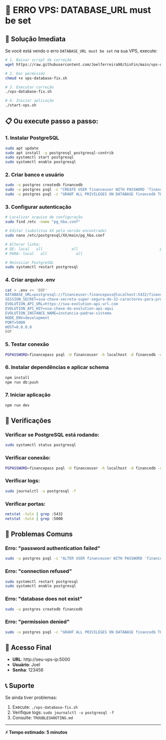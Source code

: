 # 🚨 ERRO VPS: DATABASE_URL must be set

## 🎯 Solução Imediata

Se você está vendo o erro `DATABASE_URL must be set` na sua VPS, execute:

```bash
# 1. Baixar script de correção
wget https://raw.githubusercontent.com/Joelferreira98/SisFin/main/vps-database-fix.sh

# 2. Dar permissão
chmod +x vps-database-fix.sh

# 3. Executar correção
./vps-database-fix.sh

# 4. Iniciar aplicação
./start-vps.sh
```

## 📋 Ou execute passo a passo:

### 1. Instalar PostgreSQL
```bash
sudo apt update
sudo apt install -y postgresql postgresql-contrib
sudo systemctl start postgresql
sudo systemctl enable postgresql
```

### 2. Criar banco e usuário
```bash
sudo -u postgres createdb financedb
sudo -u postgres psql -c "CREATE USER financeuser WITH PASSWORD 'financepass';"
sudo -u postgres psql -c "GRANT ALL PRIVILEGES ON DATABASE financedb TO financeuser;"
```

### 3. Configurar autenticação
```bash
# Localizar arquivo de configuração
sudo find /etc -name "pg_hba.conf"

# Editar (substitua XX pela versão encontrada)
sudo nano /etc/postgresql/XX/main/pg_hba.conf

# Alterar linha:
# DE: local   all             all                                     peer
# PARA: local   all             all                                     md5

# Reiniciar PostgreSQL
sudo systemctl restart postgresql
```

### 4. Criar arquivo .env
```bash
cat > .env << 'EOF'
DATABASE_URL=postgresql://financeuser:financepass@localhost:5432/financedb
SESSION_SECRET=sua-chave-secreta-super-segura-de-32-caracteres-para-producao
EVOLUTION_API_URL=https://sua-evolution-api-url.com
EVOLUTION_API_KEY=sua-chave-da-evolution-api-aqui
EVOLUTION_INSTANCE_NAME=instancia-padrao-sistema
NODE_ENV=development
PORT=5000
HOST=0.0.0.0
EOF
```

### 5. Testar conexão
```bash
PGPASSWORD=financepass psql -U financeuser -h localhost -d financedb -c "SELECT 1;"
```

### 6. Instalar dependências e aplicar schema
```bash
npm install
npm run db:push
```

### 7. Iniciar aplicação
```bash
npm run dev
```

## 🔧 Verificações

### Verificar se PostgreSQL está rodando:
```bash
sudo systemctl status postgresql
```

### Verificar conexão:
```bash
PGPASSWORD=financepass psql -U financeuser -h localhost -d financedb -c "SELECT version();"
```

### Verificar logs:
```bash
sudo journalctl -u postgresql -f
```

### Verificar portas:
```bash
netstat -tuln | grep :5432
netstat -tuln | grep :5000
```

## 🚨 Problemas Comuns

### Erro: "password authentication failed"
```bash
sudo -u postgres psql -c "ALTER USER financeuser WITH PASSWORD 'financepass';"
```

### Erro: "connection refused"
```bash
sudo systemctl restart postgresql
sudo systemctl enable postgresql
```

### Erro: "database does not exist"
```bash
sudo -u postgres createdb financedb
```

### Erro: "permission denied"
```bash
sudo -u postgres psql -c "GRANT ALL PRIVILEGES ON DATABASE financedb TO financeuser;"
```

## 🎯 Acesso Final

- **URL**: http://seu-vps-ip:5000
- **Usuário**: Joel
- **Senha**: 123456

## 📞 Suporte

Se ainda tiver problemas:
1. Execute: `./vps-database-fix.sh`
2. Verifique logs: `sudo journalctl -u postgresql -f`
3. Consulte: `TROUBLESHOOTING.md`

---

**⚡ Tempo estimado: 5 minutos**